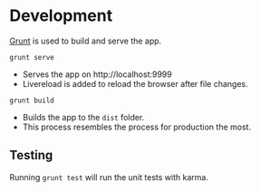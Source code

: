 # Development

[Grunt](http://gruntjs.com) is used to build and serve the app.

`grunt serve`
* Serves the app on http://localhost:9999
* Livereload is added to reload the browser after file changes.

`grunt build`
* Builds the app to the `dist` folder.
* This process resembles the process for production the most.

## Testing

Running `grunt test` will run the unit tests with karma.